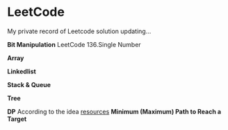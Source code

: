 # LeetCode
My private record of Leetcode solution
updating...

**Bit Manipulation**
LeetCode  136.Single Number

**Array**

**Linkedlist**

**Stack & Queue**

**Tree**

**DP**
According to the idea [resources](https://leetcode.com/discuss/general-discussion/458695/dynamic-programming-patterns#Minimum-(Maximum)-Path-to-Reach-a-Target)
**Minimum (Maximum) Path to Reach a Target**
